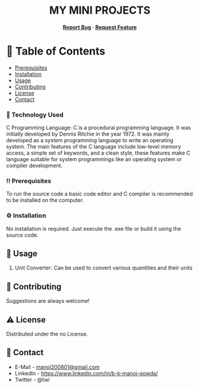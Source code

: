 <div align="center">
  <h1>MY MINI PROJECTS</h1>  
  <!-- Badges -->
<h4>
    <a href="https://github.com/B-K-Manoj-Gowda/my_mini_projects/issues/">Report Bug</a>
  <span> · </span>
    <a href="https://github.com/B-K-Manoj-Gowda/my_mini_projects/issues/">Request Feature</a>
  </h4>
</div>

# :notebook_with_decorative_cover: Table of Contents
- [Prerequisites](#bangbang-prerequisites)
- [Installation](#gear-installation)
- [Usage](#eyes-usage)
- [Contributing](#wave-contributing)
- [License](#warning-license)
- [Contact](#handshake-contact)  

### :space_invader: Technology Used
C Programming Language: C is a procedural programming language. It was initially developed by Dennis Ritchie in the year 1972. It was mainly developed as a system programming language to write an operating system. The main features of the C language include low-level memory access, a simple set of keywords, and a clean style, these features make C language suitable for system programmings like an operating system or compiler development.

### :bangbang: Prerequisites
To run the source code a basic code editor and C compiler is recommended to be installed on the computer.

### :gear: Installation
No installation is required. Just execute the .exe file or build it using the source code.
   
## :eyes: Usage
1. Unit Converter: Can be used to convert various quantities and their units

## :wave: Contributing
Suggestions are always welcome!

## :warning: License
Distributed under the no License.

## :handshake: Contact
- E-Mail - manoj200801@gmail.com
- LinkedIn - https://www.linkedin.com/in/b-k-manoj-gowda/
- Twitter - @twi
